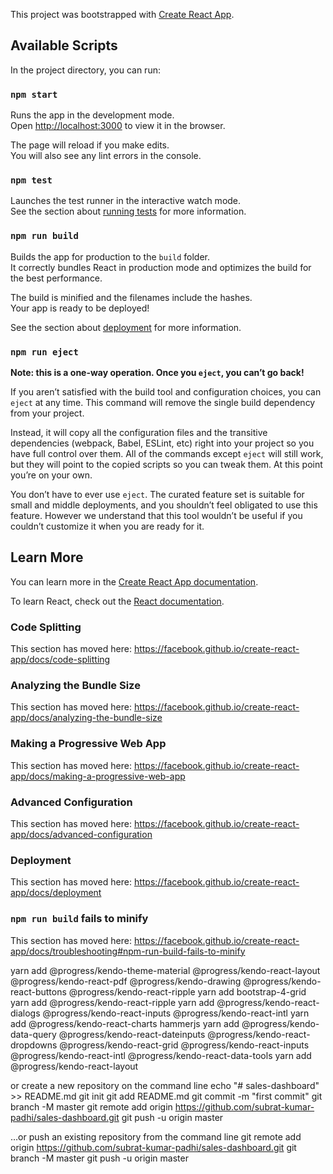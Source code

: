 This project was bootstrapped with [Create React App](https://github.com/facebook/create-react-app).

## Available Scripts

In the project directory, you can run:

### `npm start`

Runs the app in the development mode.<br />
Open [http://localhost:3000](http://localhost:3000) to view it in the browser.

The page will reload if you make edits.<br />
You will also see any lint errors in the console.

### `npm test`

Launches the test runner in the interactive watch mode.<br />
See the section about [running tests](https://facebook.github.io/create-react-app/docs/running-tests) for more information.

### `npm run build`

Builds the app for production to the `build` folder.<br />
It correctly bundles React in production mode and optimizes the build for the best performance.

The build is minified and the filenames include the hashes.<br />
Your app is ready to be deployed!

See the section about [deployment](https://facebook.github.io/create-react-app/docs/deployment) for more information.

### `npm run eject`

**Note: this is a one-way operation. Once you `eject`, you can’t go back!**

If you aren’t satisfied with the build tool and configuration choices, you can `eject` at any time. This command will remove the single build dependency from your project.

Instead, it will copy all the configuration files and the transitive dependencies (webpack, Babel, ESLint, etc) right into your project so you have full control over them. All of the commands except `eject` will still work, but they will point to the copied scripts so you can tweak them. At this point you’re on your own.

You don’t have to ever use `eject`. The curated feature set is suitable for small and middle deployments, and you shouldn’t feel obligated to use this feature. However we understand that this tool wouldn’t be useful if you couldn’t customize it when you are ready for it.

## Learn More

You can learn more in the [Create React App documentation](https://facebook.github.io/create-react-app/docs/getting-started).

To learn React, check out the [React documentation](https://reactjs.org/).

### Code Splitting

This section has moved here: https://facebook.github.io/create-react-app/docs/code-splitting

### Analyzing the Bundle Size

This section has moved here: https://facebook.github.io/create-react-app/docs/analyzing-the-bundle-size

### Making a Progressive Web App

This section has moved here: https://facebook.github.io/create-react-app/docs/making-a-progressive-web-app

### Advanced Configuration

This section has moved here: https://facebook.github.io/create-react-app/docs/advanced-configuration

### Deployment

This section has moved here: https://facebook.github.io/create-react-app/docs/deployment

### `npm run build` fails to minify

This section has moved here: https://facebook.github.io/create-react-app/docs/troubleshooting#npm-run-build-fails-to-minify


yarn add @progress/kendo-theme-material @progress/kendo-react-layout @progress/kendo-react-pdf @progress/kendo-drawing @progress/kendo-react-buttons @progress/kendo-react-ripple
yarn add bootstrap-4-grid
yarn add @progress/kendo-react-ripple
yarn add @progress/kendo-react-dialogs @progress/kendo-react-inputs @progress/kendo-react-intl
yarn add @progress/kendo-react-charts hammerjs
yarn add @progress/kendo-data-query @progress/kendo-react-dateinputs @progress/kendo-react-dropdowns @progress/kendo-react-grid @progress/kendo-react-inputs @progress/kendo-react-intl @progress/kendo-react-data-tools
yarn add @progress/kendo-react-layout


or create a new repository on the command line
echo "# sales-dashboard" >> README.md
git init
git add README.md
git commit -m "first commit"
git branch -M master
git remote add origin https://github.com/subrat-kumar-padhi/sales-dashboard.git
git push -u origin master
                
…or push an existing repository from the command line
git remote add origin https://github.com/subrat-kumar-padhi/sales-dashboard.git
git branch -M master
git push -u origin master
